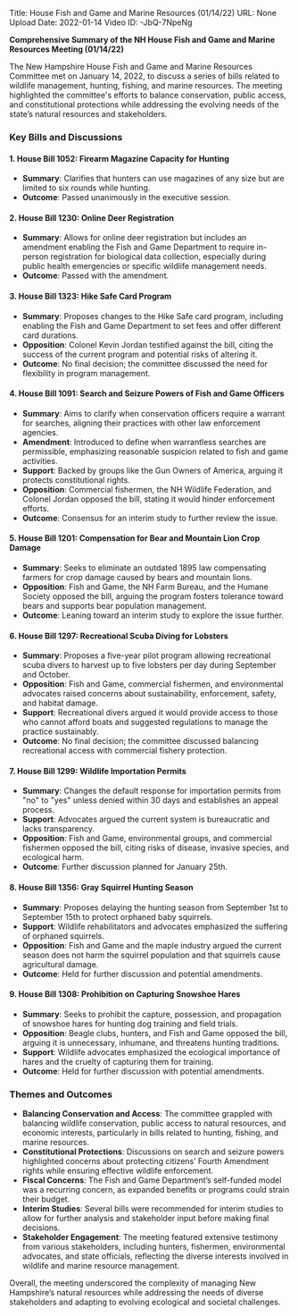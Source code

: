 Title: House Fish and Game and Marine Resources (01/14/22)
URL: None
Upload Date: 2022-01-14
Video ID: -JbQ-7NpeNg

**Comprehensive Summary of the NH House Fish and Game and Marine Resources Meeting (01/14/22)**

The New Hampshire House Fish and Game and Marine Resources Committee met on January 14, 2022, to discuss a series of bills related to wildlife management, hunting, fishing, and marine resources. The meeting highlighted the committee's efforts to balance conservation, public access, and constitutional protections while addressing the evolving needs of the state’s natural resources and stakeholders.

### **Key Bills and Discussions**

#### **1. House Bill 1052: Firearm Magazine Capacity for Hunting**
- **Summary**: Clarifies that hunters can use magazines of any size but are limited to six rounds while hunting.
- **Outcome**: Passed unanimously in the executive session.

#### **2. House Bill 1230: Online Deer Registration**
- **Summary**: Allows for online deer registration but includes an amendment enabling the Fish and Game Department to require in-person registration for biological data collection, especially during public health emergencies or specific wildlife management needs.
- **Outcome**: Passed with the amendment.

#### **3. House Bill 1323: Hike Safe Card Program**
- **Summary**: Proposes changes to the Hike Safe card program, including enabling the Fish and Game Department to set fees and offer different card durations.
- **Opposition**: Colonel Kevin Jordan testified against the bill, citing the success of the current program and potential risks of altering it.
- **Outcome**: No final decision; the committee discussed the need for flexibility in program management.

#### **4. House Bill 1091: Search and Seizure Powers of Fish and Game Officers**
- **Summary**: Aims to clarify when conservation officers require a warrant for searches, aligning their practices with other law enforcement agencies.
- **Amendment**: Introduced to define when warrantless searches are permissible, emphasizing reasonable suspicion related to fish and game activities.
- **Support**: Backed by groups like the Gun Owners of America, arguing it protects constitutional rights.
- **Opposition**: Commercial fishermen, the NH Wildlife Federation, and Colonel Jordan opposed the bill, stating it would hinder enforcement efforts.
- **Outcome**: Consensus for an interim study to further review the issue.

#### **5. House Bill 1201: Compensation for Bear and Mountain Lion Crop Damage**
- **Summary**: Seeks to eliminate an outdated 1895 law compensating farmers for crop damage caused by bears and mountain lions.
- **Opposition**: Fish and Game, the NH Farm Bureau, and the Humane Society opposed the bill, arguing the program fosters tolerance toward bears and supports bear population management.
- **Outcome**: Leaning toward an interim study to explore the issue further.

#### **6. House Bill 1297: Recreational Scuba Diving for Lobsters**
- **Summary**: Proposes a five-year pilot program allowing recreational scuba divers to harvest up to five lobsters per day during September and October.
- **Opposition**: Fish and Game, commercial fishermen, and environmental advocates raised concerns about sustainability, enforcement, safety, and habitat damage.
- **Support**: Recreational divers argued it would provide access to those who cannot afford boats and suggested regulations to manage the practice sustainably.
- **Outcome**: No final decision; the committee discussed balancing recreational access with commercial fishery protection.

#### **7. House Bill 1299: Wildlife Importation Permits**
- **Summary**: Changes the default response for importation permits from "no" to "yes" unless denied within 30 days and establishes an appeal process.
- **Support**: Advocates argued the current system is bureaucratic and lacks transparency.
- **Opposition**: Fish and Game, environmental groups, and commercial fishermen opposed the bill, citing risks of disease, invasive species, and ecological harm.
- **Outcome**: Further discussion planned for January 25th.

#### **8. House Bill 1356: Gray Squirrel Hunting Season**
- **Summary**: Proposes delaying the hunting season from September 1st to September 15th to protect orphaned baby squirrels.
- **Support**: Wildlife rehabilitators and advocates emphasized the suffering of orphaned squirrels.
- **Opposition**: Fish and Game and the maple industry argued the current season does not harm the squirrel population and that squirrels cause agricultural damage.
- **Outcome**: Held for further discussion and potential amendments.

#### **9. House Bill 1308: Prohibition on Capturing Snowshoe Hares**
- **Summary**: Seeks to prohibit the capture, possession, and propagation of snowshoe hares for hunting dog training and field trials.
- **Opposition**: Beagle clubs, hunters, and Fish and Game opposed the bill, arguing it is unnecessary, inhumane, and threatens hunting traditions.
- **Support**: Wildlife advocates emphasized the ecological importance of hares and the cruelty of capturing them for training.
- **Outcome**: Held for further discussion with potential amendments.

### **Themes and Outcomes**
- **Balancing Conservation and Access**: The committee grappled with balancing wildlife conservation, public access to natural resources, and economic interests, particularly in bills related to hunting, fishing, and marine resources.
- **Constitutional Protections**: Discussions on search and seizure powers highlighted concerns about protecting citizens’ Fourth Amendment rights while ensuring effective wildlife enforcement.
- **Fiscal Concerns**: The Fish and Game Department’s self-funded model was a recurring concern, as expanded benefits or programs could strain their budget.
- **Interim Studies**: Several bills were recommended for interim studies to allow for further analysis and stakeholder input before making final decisions.
- **Stakeholder Engagement**: The meeting featured extensive testimony from various stakeholders, including hunters, fishermen, environmental advocates, and state officials, reflecting the diverse interests involved in wildlife and marine resource management.

Overall, the meeting underscored the complexity of managing New Hampshire’s natural resources while addressing the needs of diverse stakeholders and adapting to evolving ecological and societal challenges.